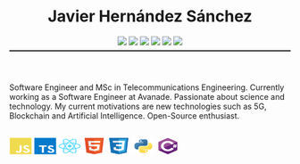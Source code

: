<header> 
<h1>Javier Hernández Sánchez</h1>
<a href="https://www.youtube.com/channel/UC11GWRix-p7YCg8JBC31YgA" target="_blank"><img src="https://img.shields.io/badge/YouTube-D10808?style=for-the-badge&logo=youtube&logoColor=white" target="_blank"></a>
<a href="https://www.linkedin.com/in/javierhersan" target="_blank"><img src="https://img.shields.io/badge/-LinkedIn-%230077B5?style=for-the-badge&logo=linkedin&logoColor=white" target="_blank"></a> 
<a href="https://github.com/javierhersan" target="_blank"><img src="https://img.shields.io/badge/GitHub-100000?style=for-the-badge&logo=github&logoColor=white" target="_blank"></a> 
<a href = "mailto:javier.hernandezsanchez@outlook.com"><img src="https://img.shields.io/badge/Gmail-d93e29?style=for-the-badge&logo=gmail&logoColor=white" target="_blank"></a>
<a href = ""><img src="https://img.shields.io/badge/Bitcoin-orange?style=for-the-badge&logo=bitcoin&logoColor=white" target="_blank"></a>
<a href = ""><img src="https://img.shields.io/badge/Ethereum-3C3C3D?style=for-the-badge&logo=Ethereum&logoColor=white" target="_blank"></a>
<hr style="height: 2px; margin-top:6px">
</header>

Software Engineer and MSc in Telecommunications Engineering. Currently working as a Software Engineer at Avanade. Passionate about science and technology. My current motivations are new technologies such as 5G, Blockchain and Artificial Intelligence. Open-Source enthusiast.

<div style="display: inline_block"><br>
  <img align="center" alt="Rafa-Js" height="30" width="40" src="https://raw.githubusercontent.com/devicons/devicon/master/icons/javascript/javascript-plain.svg">
  <img align="center" alt="Rafa-Ts" height="30" width="40" src="https://raw.githubusercontent.com/devicons/devicon/master/icons/typescript/typescript-plain.svg">
  <img align="center" alt="Rafa-React" height="30" width="40" src="https://raw.githubusercontent.com/devicons/devicon/master/icons/react/react-original.svg">
  <img align="center" alt="Rafa-HTML" height="30" width="40" src="https://raw.githubusercontent.com/devicons/devicon/master/icons/html5/html5-original.svg">
  <img align="center" alt="Rafa-CSS" height="30" width="40" src="https://raw.githubusercontent.com/devicons/devicon/master/icons/css3/css3-original.svg">
  <img align="center" alt="Rafa-Python" height="30" width="40" src="https://raw.githubusercontent.com/devicons/devicon/master/icons/python/python-original.svg">
  <img align="center" alt="Rafa-Csharp" height="30" width="40" src="https://raw.githubusercontent.com/devicons/devicon/master/icons/csharp/csharp-original.svg">
</div>
